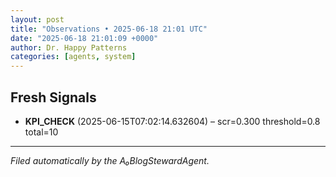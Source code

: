 ```yaml
---
layout: post
title: "Observations • 2025-06-18 21:01 UTC"
date: "2025-06-18 21:01:09 +0000"
author: Dr. Happy Patterns
categories: [agents, system]
---
```


## Fresh Signals

* **KPI_CHECK** (2025-06-15T07:02:14.632604) – scr=0.300 threshold=0.8 total=10

---

*Filed automatically by the A₀BlogStewardAgent.*
